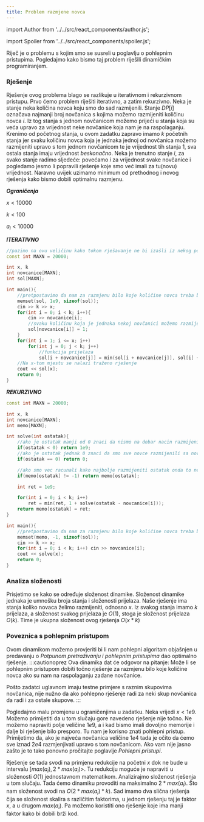 ```yaml
---
title: Problem razmjene novca
---
```


import Author from '../../src/react_components/author.js';

import Spoiler from '../../src/react_components/spoiler.js';

<Author authorName='Karlo Franić' githubUsername='kfranic1'/>

Riječ je o problemu s kojim smo se susreli u poglavlju o pohlepnim pristupima. Pogledajmo kako bismo taj problem riješili dinamičkim programiranjem.

### Rješenje

Rješenje ovog problema blago se razlikuje u iterativnom i rekurzivnom pristupu. Prvo ćemo problem riješiti iterativno, a zatim rekurzivno.
Neka je stanje neka količina novca koju smo do sad razmijenili. Stanje $DP[i]$ označava najmanji broj novčanica s kojima možemo razmijeniti količinu novca $i$. Iz tog stanja s jednom novčanicom možemo prijeći u stanja koja su veća upravo za vrijednost neke novčanice koja nam je na raspolaganju. Krenimo od početnog stanja, u ovom zadatku zapravo imamo $k$ početnih stanja jer svaku količinu novca koja je jednaka jednoj od novčanica možemo razmijeniti upravo s tom jednom novčanicom te je vrijednost tih stanja $1$, sva ostala stanja imaju vrijednost $beskonačno$. Neka je trenutno stanje $i$, za svako stanje radimo sljedeće: povećamo $i$ za vrijednost svake novčanice i pogledamo jesmo li popravili rješenje koje smo već imali za tu(novu) vrijednost. Naravno uvijek uzimamo minimum od prethodnog i novog rješenja kako bismo dobili optimalnu razmjenu.

***Ograničenja***

$x < 10000$

$k < 100$

$a_{i} < 10000$

***ITERATIVNO***
```cpp
//pazimo na ovu veličinu kako tokom rješavanje ne bi izašli iz nekog polja
const int MAXN = 20000;

int x, k
int novcanice[MAXN];
int sol[MAXN];

int main(){
    //pretpostavimo da nam za razmjenu bilo koje količine novca treba beskonačno novčanica
    memset(sol, 1e9, sizeof(sol));
    cin >> k >> x;
    for(int i = 0; i < k; i++){
        cin >> novcanice[i];
        //svaku količinu koja je jednaka nekoj novčanici možemo razmijeniti upravo s tom (jednom) novčanicom
        sol[novcanice[i]] = 1;
    }
    for(int i = 1; i <= x; i++)
        for(int j = 0; j < k; j++)
            //funkcija prijelaza
            sol[i + novcanice[j]] = min(sol[i + novcanice[j]], sol[i] + 1);
    //Na x-tom mjestu se nalazi traženo rješenje
    cout << sol[x];
    return 0;
}
```

***REKURZIVNO***
```cpp
const int MAXN = 20000;

int x, k
int novcanice[MAXN];
int memo[MAXN];

int solve(int ostatak){
    //ako je ostatak manji od 0 znaci da nismo na dobar nacin razmijenili novce
    if(ostatak < 0) return 1e9;
    //ako je ostatak jednak 0 znaci da smo sve novce razmijenili sa novcanicama koje su nam na raspolaganju
    if(ostatak == 0) return 0;

    //ako smo vec racunali kako najbolje razmijeniti ostatak onda to ne moramo ponovno racunati
    if(memo[ostatak] != -1) return memo[ostatak];

    int ret = 1e9;

    for(int i = 0; i < k; i++)
        ret = min(ret, 1 + solve(ostatak - novcanice[i]));
    return memo[ostatak] = ret;
}

int main(){
    //pretpostavimo da nam za razmjenu bilo koje količine novca treba beskonačno novčanica
    memset(memo, -1, sizeof(sol));
    cin >> k >> x;
    for(int i = 0; i < k; i++) cin >> novcanice[i];
    cout << solve(x);
    return 0;
}
```

### Analiza složenosti

Prisjetimo se kako se određuje složenost dinamike. Složenost dinamike jednaka je umnošku broja stanja i složenosti prijelaza. Naše rješenje ima stanja koliko novaca želimo razmijeniti, odnosno $x$. Iz svakog stanja imamo $k$ prijelaza, a složenost svakog prijelaza je $O(1)$, stoga je složenost prijelaza $O(k)$. Time je ukupna složenost ovog rješenja $O(x * k)$

### Poveznica s pohlepnim pristupom

Ovom dinamikom možemo provjeriti bi li nam pohlepni algoritam objašnjen u predavanju o *Potpunom pretraživanju i pohlepnim pristupima* dao optimalno rješenje. 
:::cautionoprez
Ova dinamika dat će odgovor na pitanje: Može li se pohlepnim pristupom dobiti točno rješenje za razmjenu bilo koje količine novca ako su nam na raspolaganju zadane novčanice.

Pošto zadatci uglavnom imaju testne primjere s raznim skupovima novčanica, nije nužno da ako pohlepno rješenje radi za neki skup novčanica da radi i za ostale skupove.
:::

Pogledajmo malu promjenu u ograničenjima u zadatku. Neka vrijedi $x < 1e9$. Možemo primijetiti da u tom slučaju gore navedeno rješenje nije točno. Ne možemo napraviti polje veličine $1e9$, a i kad bismo imali dovoljno memorije i dalje bi rješenje bilo presporo. Tu nam je korisno znati pohlepni pristup. Primijetimo da, ako je najveća novčanica veličine $1e4$ tada je očito da ćemo sve iznad $2e4$ razmjenjivati upravo s tom novčanicom. Ako vam nije jasno zašto je to tako ponovno pročitajte poglavlje *Pohlepni pristupi*. 

Rješenje se tada svodi na primjenu redukcije na početni $x$ dok ne bude u intervalu $[max(a_i), 2 * max(a_i)>$. Tu redukciju moguće je napraviti u složenosti $O(1)$ jednostavnom matematikom.
Analizirajmo složenost rješenja u tom slučaju. Tada ćemo dinamiku provoditi na maksimalno $2 * max(a_i)$. Što nam složenost svodi na $O(2 * max(a_i) * k)$. Sad imamo dva slična rješenja čija se složenost skalira s različitim faktorima, u jednom rješenju taj je faktor $x$, a u drugom $max(a_i)$. Pa možemo koristiti ono rješenje koje ima manji faktor kako bi dobili brži kod.